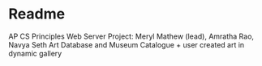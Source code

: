 # Readme
AP CS Principles Web Server Project: Meryl Mathew (lead), Amratha Rao, Navya Seth
Art Database and Museum Catalogue + user created art in dynamic gallery
